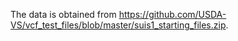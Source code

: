 The data is obtained from https://github.com/USDA-VS/vcf_test_files/blob/master/suis1_starting_files.zip.